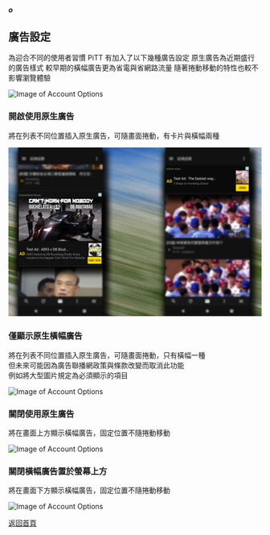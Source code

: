##### o
## 廣告設定

為迎合不同的使用者習慣
PiTT 有加入了以下幾種廣告設定
原生廣告為近期盛行的廣告樣式
較早期的橫幅廣告更為省電與省網路流量
隨著捲動移動的特性也較不影響瀏覽體驗

![Image of Account Options](../v1/images/ad_settings.png) 


### 開啟使用原生廣告

將在列表不同位置插入原生廣告，可隨畫面捲動，有卡片與橫幅兩種

![Image of Account Options](../v1/images/ad_native.png) 

### 僅顯示原生橫幅廣告

將在列表不同位置插入原生廣告，可隨畫面捲動，只有橫幅一種  
但未來可能因為廣告聯播網政策與條款改變而取消此功能  
例如將大型圖片規定為必須顯示的項目

![Image of Account Options](../v1/images/ad_native_banner.png) 

### 關閉使用原生廣告

將在畫面上方顯示橫幅廣告，固定位置不隨捲動移動

![Image of Account Options](../v1/images/ad_banner_top.png) 

### 關閉橫幅廣告置於螢幕上方

將在畫面下方顯示橫幅廣告，固定位置不隨捲動移動

![Image of Account Options](../v1/images/ad_banner_bottom.png) 

  
[返回首頁](https://kimieno.github.io/android.pitt) 